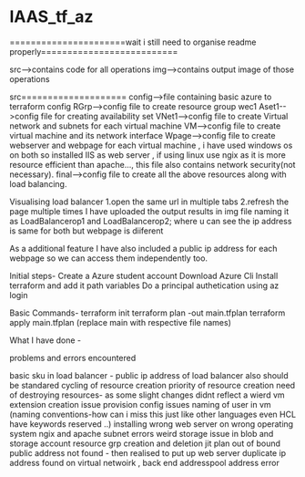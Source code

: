 # IAAS_tf_az
======================wait i still need to organise readme properly==========================

src-->contains code for all operations
img-->contains output image of those operations

src====================
  config-->file containing basic azure to terraform config
  RGrp-->config file to create resource group wec1
  Aset1-->config file for creating availability set
  VNet1-->config file to create Virtual network and subnets for each virtual machine
  VM-->config file to create virtual machine and its network interface
  Wpage-->config file to create webserver and webpage for each virtual machine , i have used              windows os on both so installed IIS as web server , if using linux use ngix as it is            more resource efficient than apache..., this file also contains network security(not            necessary).
  final-->config file to create all the above resources along with load balancing.
  
  
  
Visualising load balancer 
  1.open the same url in multiple tabs
  2.refresh the page multiple times
  I have uploaded the output results in img file naming it as LoadBalancerop1 and LoadBalancerop2;
  where u can see the ip address is same for both but webpage is diiferent

As a additional feature I have also included a public ip address for each webpage so we can access them independently too.



Initial steps-
Create a Azure student account
Download Azure Cli
Install terraform and add it path variables
Do a principal authetication using az login

Basic Commands-
terraform init
terraform plan -out main.tfplan
terraform apply main.tfplan
(replace main with respective file names)


What I have done -




problems and errors encountered

basic sku in load balancer -
public ip address of load balancer also should be standared
cycling of resource creation
priority of resource creation need of destroying resources- as some slight changes didnt reflect
a wierd vm extension creation issue
provision config issues
naming of user in vm (naming conventions-how can i miss this just like other languages even HCL have keywords reserved ..)
installing wrong web server on wrong operating system ngix and apache
subnet errors
weird storage issue in blob and storage account 
resource grp creation and deletion
jit plan out of bound
public address not found - then realised to put up web server 
duplicate ip address found on virtual netwoirk , back end addresspool address error
